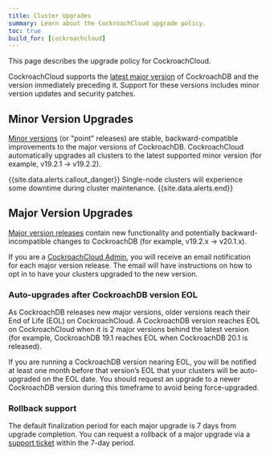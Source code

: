 ```yaml
---
title: Cluster Upgrades
summary: Learn about the CockroachCloud upgrade policy.
toc: true
build_for: [cockroachcloud]
---
```


This page describes the upgrade policy for CockroachCloud.

CockroachCloud supports the [latest major version](https://www.cockroachlabs.com/docs/stable/) of CockroachDB and the version immediately preceding it. Support for these versions includes minor version updates and security patches.

## Minor Version Upgrades
[Minor versions](https://www.cockroachlabs.com/docs/releases/#testing-releases) (or "point" releases) are stable, backward-compatible improvements to the major versions of CockroachDB. CockroachCloud automatically upgrades all clusters to the latest supported minor version (for example, v19.2.1 → v19.2.2).

{{site.data.alerts.callout_danger}}
Single-node clusters will experience some downtime during cluster maintenance.
{{site.data.alerts.end}}

## Major Version Upgrades

[Major version releases](https://www.cockroachlabs.com/docs/releases/) contain new functionality and potentially backward-incompatible changes to CockroachDB (for example, v19.2.x → v20.1.x).

If you are a [CockroachCloud Admin](cockroachcloud-console-access-management.html#console-admin), you will receive an email notification for each major version release. The email will have instructions on how to opt in to have your clusters upgraded to the new version.

### Auto-upgrades after CockroachDB version EOL

As CockroachDB releases new major versions, older versions reach their End of Life (EOL) on CockroachCloud. A CockroachDB version reaches EOL on CockroachCloud when it is 2 major versions behind the latest version (for example, CockroachDB 19.1 reaches EOL when CockroachDB 20.1 is released).

If you are running a CockroachDB version nearing EOL, you will be notified at least one month before that version’s EOL that your clusters will be auto-upgraded on the EOL date. You should request an upgrade to a newer CockroachDB version during this timeframe to avoid being force-upgraded.

### Rollback support

The default finalization period for each major upgrade is 7 days from upgrade completion. You can request a rollback of a major upgrade via a [support ticket](https://support.cockroachlabs.com/hc/en-us)  within the 7-day period.
